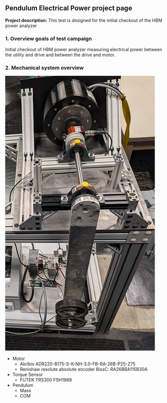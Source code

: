 ## Pendulum Electrical Power project page

**Project description:** This test is designed for the initial checkout of the HBM power analyzer

### 1. Overview goals of test campaign

Initial checkout of HBM power analyzer measuring electrical power between the utility and drive and between the drive and motor.  


### 2. Mechanical system overview

<img src="images/pendulum_mechanical.jpg?raw=true"/>

- Motor
	- Akribis ADR220-B175-S-K-NH-3.0-FB-RA-26B-P25-Z75
	- Renishaw resolute absolute encoder BissC: RA26BBA115B30A
- Torque Sensor
	- FUTEK TRS300 FSH1989
- Pendulum
	- Mass 
	- COM
